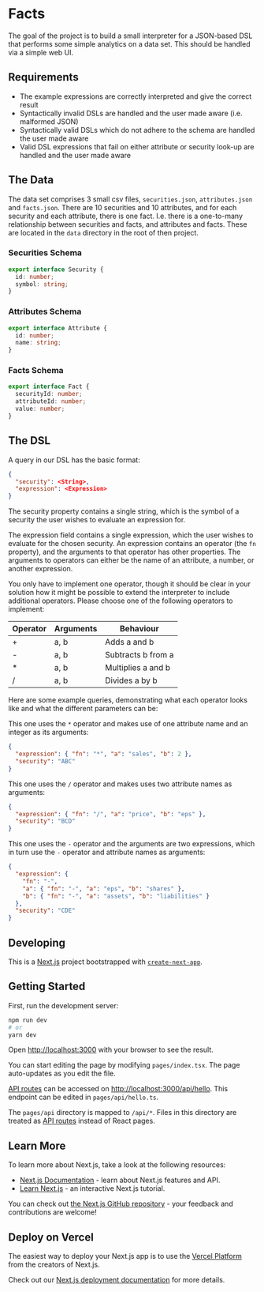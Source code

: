 # Facts

The goal of the project is to build a small interpreter for a JSON-based DSL that performs some simple analytics on a data set. This should be handled via a simple web UI.

## Requirements

- The example expressions are correctly interpreted and give the correct result
- Syntactically invalid DSLs are handled and the user made aware (i.e. malformed JSON)
- Syntactically valid DSLs which do not adhere to the schema are handled the user made aware
- Valid DSL expressions that fail on either attribute or security look-up are handled and the user made aware

## The Data

The data set comprises 3 small csv files, `securities.json`,
`attributes.json` and `facts.json`. There are 10 securities and 10 attributes, and for each
security and each attribute, there is one fact. I.e. there is a one-to-many relationship between
securities and facts, and attributes and facts. These are located in the `data` directory in the root of then project.

### Securities Schema

```typescript
export interface Security {
  id: number;
  symbol: string;
}
```

### Attributes Schema

```typescript
export interface Attribute {
  id: number;
  name: string;
}
```

### Facts Schema

```typescript
export interface Fact {
  securityId: number;
  attributeId: number;
  value: number;
}
```

## The DSL

A query in our DSL has the basic format:

```json
{
  "security": <String>,
  "expression": <Expression>
}
```

The security property contains a single string, which is the symbol of a security the user wishes
to evaluate an expression for.

The expression field contains a single expression, which the user wishes to evaluate for the
chosen security. An expression contains an operator (the `fn` property), and the arguments to
that operator has other properties. The arguments to operators can either be the name of an
attribute, a number, or another expression.

You only have to implement one operator, though it should be clear in your solution
how it might be possible to extend the interpreter to include additional operators. Please choose
one of the following operators to implement:

| Operator | Arguments | Behaviour          |
| -------- | --------- | ------------------ |
| +        | a, b      | Adds a and b       |
| -        | a, b      | Subtracts b from a |
| \*       | a, b      | Multiplies a and b |
| /        | a, b      | Divides a by b     |

Here are some example queries, demonstrating what each operator looks like and what the different
parameters can be:

This one uses the `*` operator and makes use of one attribute name and an integer as its arguments:

```json
{
  "expression": { "fn": "*", "a": "sales", "b": 2 },
  "security": "ABC"
}
```

This one uses the `/` operator and makes uses two attribute names as arguments:

```json
{
  "expression": { "fn": "/", "a": "price", "b": "eps" },
  "security": "BCD"
}
```

This one uses the `-` operator and the arguments are two expressions, which in turn use the `-`
operator and attribute names as arguments:

```json
{
  "expression": {
    "fn": "-",
    "a": { "fn": "-", "a": "eps", "b": "shares" },
    "b": { "fn": "-", "a": "assets", "b": "liabilities" }
  },
  "security": "CDE"
}
```

## Developing

This is a [Next.js](https://nextjs.org/) project bootstrapped with [`create-next-app`](https://github.com/vercel/next.js/tree/canary/packages/create-next-app).

## Getting Started

First, run the development server:

```bash
npm run dev
# or
yarn dev
```

Open [http://localhost:3000](http://localhost:3000) with your browser to see the result.

You can start editing the page by modifying `pages/index.tsx`. The page auto-updates as you edit the file.

[API routes](https://nextjs.org/docs/api-routes/introduction) can be accessed on [http://localhost:3000/api/hello](http://localhost:3000/api/hello). This endpoint can be edited in `pages/api/hello.ts`.

The `pages/api` directory is mapped to `/api/*`. Files in this directory are treated as [API routes](https://nextjs.org/docs/api-routes/introduction) instead of React pages.

## Learn More

To learn more about Next.js, take a look at the following resources:

- [Next.js Documentation](https://nextjs.org/docs) - learn about Next.js features and API.
- [Learn Next.js](https://nextjs.org/learn) - an interactive Next.js tutorial.

You can check out [the Next.js GitHub repository](https://github.com/vercel/next.js/) - your feedback and contributions are welcome!

## Deploy on Vercel

The easiest way to deploy your Next.js app is to use the [Vercel Platform](https://vercel.com/new?utm_medium=default-template&filter=next.js&utm_source=create-next-app&utm_campaign=create-next-app-readme) from the creators of Next.js.

Check out our [Next.js deployment documentation](https://nextjs.org/docs/deployment) for more details.
